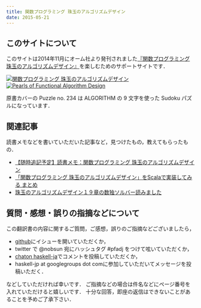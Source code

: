 ```yaml
---
title: 関数プログラミング 珠玉のアルゴリズムデザイン
date: 2015-05-21
---
```


## このサイトについて

このサイトは2014年11月にオーム社より発刊されました[『関数プログラミング 珠玉のアルゴリズムデザイン』](http://www.amazon.co.jp/gp/product/4274050645/ref=as_li_ss_tl?ie=UTF8&camp=247&creative=7399&creativeASIN=4274050645&linkCode=as2&tag=philoprogramm-22)を楽しむためのサポートサイトです．

[![関数プログラミング 珠玉のアルゴリズムデザイン](http://ecx.images-amazon.com/images/I/61uv43I3omL.jpg)](http://www.amazon.co.jp/gp/product/4274050645/ref=as_li_ss_il?ie=UTF8&camp=247&creative=7399&creativeASIN=4274050645&linkCode=as2&tag=philoprogramm-22)
[![Pearls of Functional Algorithm Design](http://ecx.images-amazon.com/images/I/51JRG-YGgOL.jpg)](http://www.amazon.co.jp/gp/product/0521513383/ref=as_li_ss_il?ie=UTF8&camp=247&creative=7399&creativeASIN=0521513383&linkCode=as2&tag=philoprogramm-22)

原書カバーの Puzzle no. 234 は ALGORITHM の 9 文字を使った Sudoku パズルになっています．

## 関連記事

読書メモなどを書いていただいた記事など，見つけたもの，教えてもらったもの．

- [【随時追記予定】読書メモ：関数プログラミング 珠玉のアルゴリズムデザイン](http://xenophobia.hatenablog.com/entry/2014/11/15/031820)
- [「関数プログラミング 珠玉のアルゴリズムデザイン」をScalaで実装してみる まとめ](http://qiita.com/qtamaki@github/items/176b4332da8e1e481fad)
- [珠玉のアルゴリズムデザイン１９章の数独ソルバー読みました](http://nihemak.hatenablog.com/entry/2015/01/11/210124)

## 質問・感想・誤りの指摘などについて

この翻訳書の内容に関するご質問，ご感想，誤りのご指摘などございましたら，

- [github](https://github.com/sampou-org/pfad/issues)にイシューを開いていただくか，
- twitter で @nobsun 宛にハッシュタグ #pfadj をつけて呟いていただくか，
- [chaton haskell-ja](http://chaton.practical-scheme.net/haskell-ja/)でコメントを投稿していただくか，
- haskell-jp at googlegroups dot comに参加していただいてメッセージを投稿いただく．

などしていただければ幸いです．
ご指摘などの場合は件名などにページ番号を入れていただけると嬉しいです．
十分な回答，即座の返信はできないことがあることを予めご了承下さい．
